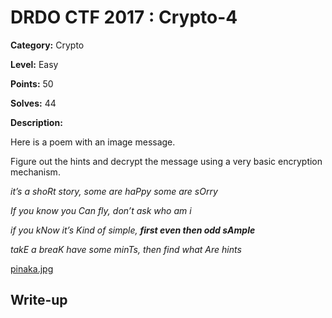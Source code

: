 # DRDO CTF 2017 : Crypto-4

**Category:** Crypto

**Level:** Easy

**Points:** 50

**Solves:** 44

**Description:**

Here is a poem with an image message.

Figure out the hints and decrypt the message using a very basic encryption mechanism.

*it’s a shoRt story, some are haPpy some are sOrry*

*If you know you Can fly, don’t ask who am i*

*if you kNow it’s Kind of simple, **first even then odd sAmple***

*takE a breaK have some minTs, then find what Are hints*

[pinaka.jpg](pinaka.jpg)

## Write-up

